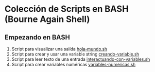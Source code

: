 # Colección de Scripts en BASH (Bourne Again Shell)
## Empezando en BASH

1. Script para visualizar una salída [hola-mundo.sh](https://github.com/RonyRecalde/Bash-Scripts/blob/main/Scripts%20para%20Iniciantes/hola-mundo.sh)
2. Script para crear y usar una variable string [creando-variable.sh](https://github.com/RonyRecalde/Bash-Scripts/blob/main/Scripts%20para%20Iniciantes/creando-variable.sh)
3. Script para leer texto de una entrada [interactuando-con-variables.sh](https://github.com/RonyRecalde/Bash-Scripts/blob/main/Scripts%20para%20Iniciantes/interactuando-con-variables.sh)
4. Script para crear variables numéricas [variables-numericas.sh](https://github.com/RonyRecalde/Bash-Scripts/blob/main/Scripts%20para%20Iniciantes/variables-numericas.sh)
